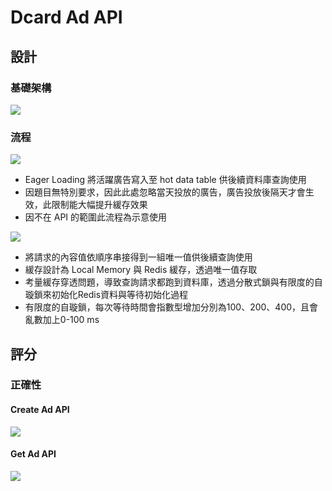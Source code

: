 # Dcard Ad API

## 設計
### 基礎架構
![](https://drive.google.com/u/2/uc?id=1Cw_rFg_RnuDN9NGBNc1CjMUgiXufEwJJ&export=download)
### 流程

![](https://drive.google.com/u/2/uc?id=1g4CkPX9lrH21ote-KpMkdYgNxtM3cifs&export=download)
- Eager Loading 將活躍廣告寫入至 hot data table 供後續資料庫查詢使用
- 因題目無特別要求，因此此處忽略當天投放的廣告，廣告投放後隔天才會生效，此限制能大幅提升緩存效果
- 因不在 API 的範圍此流程為示意使用
  
![](https://drive.google.com/u/2/uc?id=1H41jSA_8G6qw9179Tt-1JQlz7Beq_tmi&export=download)
- 將請求的內容值依順序串接得到一組唯一值供後續查詢使用
- 緩存設計為 Local Memory 與 Redis 緩存，透過唯一值存取
- 考量緩存穿透問題，導致查詢請求都跑到資料庫，透過分散式鎖與有限度的自璇鎖來初始化Redis資料與等待初始化過程
- 有限度的自璇鎖，每次等待時間會指數型增加分別為100、200、400，且會亂數加上0-100 ms

## 評分
### 正確性
#### Create Ad API
![](https://drive.google.com/u/2/uc?id=1-pHxbc3RTxw7gkE_gMajbxzqsNYGpK4Y&export=download)

#### Get Ad API
![](https://drive.google.com/u/2/uc?id=1XiKziJ1ZjAXyIEDq0IRWTTK3TTLk8EF4&export=download)

